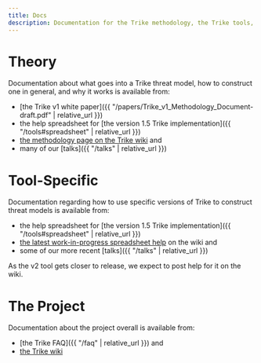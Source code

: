 ```yaml
---
title: Docs
description: Documentation for the Trike methodology, the Trike tools, and the Trike project.
---
```


# Theory
Documentation about what goes into a Trike threat model, how to construct one in general, and why it works is available from:
* [the Trike v1 white paper]({{ "/papers/Trike_v1_Methodology_Document-draft.pdf" | relative_url }})
* the help spreadsheet for [the version 1.5 Trike implementation]({{ "/tools#spreadsheet" | relative_url }})
*	[the methodology page on the Trike wiki](https://sourceforge.net/apps/trac/trike/wiki/Methodology) and
* many of our [talks]({{ "/talks" | relative_url }})

# Tool-Specific
Documentation regarding how to use specific versions of Trike to construct threat models is available from:
* the help spreadsheet for [the version 1.5 Trike implementation]({{ "/tools#spreadsheet" | relative_url }})
* [the latest work-in-progress spreadsheet help](https://sourceforge.net/apps/trac/trike/wiki/Spreadsheet%20Help) on the wiki and
* some of our more recent [talks]({{ "/talks" | relative_url }})

As the v2 tool gets closer to release, we expect to post help for it on the wiki.

# The Project

Documentation about the project overall is available from:
* [the Trike FAQ]({{ "/faq" | relative_url }}) and
* [the Trike wiki](http://trike.wiki.sourceforge.net/)
